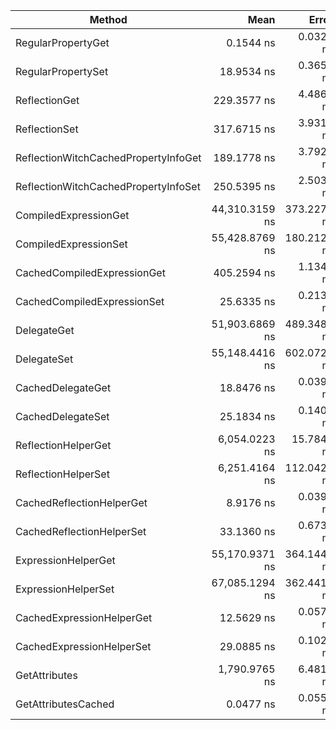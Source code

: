 | Method                               | Mean           | Error       | StdDev      |
|------------------------------------- |---------------:|------------:|------------:|
| RegularPropertyGet                   |      0.1544 ns |   0.0324 ns |   0.0576 ns |
| RegularPropertySet                   |     18.9534 ns |   0.3656 ns |   0.4754 ns |
| ReflectionGet                        |    229.3577 ns |   4.4861 ns |   5.8332 ns |
| ReflectionSet                        |    317.6715 ns |   3.9312 ns |   3.6772 ns |
| ReflectionWitchCachedPropertyInfoGet |    189.1778 ns |   3.7922 ns |   5.4386 ns |
| ReflectionWitchCachedPropertyInfoSet |    250.5395 ns |   2.5036 ns |   2.3418 ns |
| CompiledExpressionGet                | 44,310.3159 ns | 373.2279 ns | 311.6622 ns |
| CompiledExpressionSet                | 55,428.8769 ns | 180.2122 ns | 176.9925 ns |
| CachedCompiledExpressionGet          |    405.2594 ns |   1.1343 ns |   0.8856 ns |
| CachedCompiledExpressionSet          |     25.6335 ns |   0.2131 ns |   0.1993 ns |
| DelegateGet                          | 51,903.6869 ns | 489.3481 ns | 523.5969 ns |
| DelegateSet                          | 55,148.4416 ns | 602.0729 ns | 563.1794 ns |
| CachedDelegateGet                    |     18.8476 ns |   0.0391 ns |   0.0326 ns |
| CachedDelegateSet                    |     25.1834 ns |   0.1403 ns |   0.1244 ns |
| ReflectionHelperGet                  |  6,054.0223 ns |  15.7840 ns |  13.9921 ns |
| ReflectionHelperSet                  |  6,251.4164 ns | 112.0425 ns | 104.8046 ns |
| CachedReflectionHelperGet            |      8.9176 ns |   0.0392 ns |   0.0306 ns |
| CachedReflectionHelperSet            |     33.1360 ns |   0.6736 ns |   1.8999 ns |
| ExpressionHelperGet                  | 55,170.9371 ns | 364.1443 ns | 284.2999 ns |
| ExpressionHelperSet                  | 67,085.1294 ns | 362.4412 ns | 339.0277 ns |
| CachedExpressionHelperGet            |     12.5629 ns |   0.0577 ns |   0.0540 ns |
| CachedExpressionHelperSet            |     29.0885 ns |   0.1023 ns |   0.0907 ns |
| GetAttributes       | 1,790.9765 ns | 6.4815 ns | 5.4124 ns | 1,789.6709 ns |
| GetAttributesCached |     0.0477 ns | 0.0554 ns | 0.0569 ns |     0.0093 ns |
